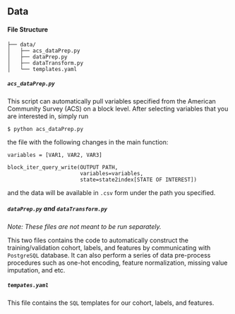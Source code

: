 ## Data

#### File Structure
```
├── data/
│   ├── acs_dataPrep.py
│   ├── dataPrep.py
│   ├── dataTransform.py
│   └── templates.yaml
```

##### `acs_dataPrep.py` 
This script can automatically pull variables specified from the American Community Survey (ACS) on a block level.
After selecting variables that you are interested in, simply run 

```
$ python acs_dataPrep.py
```

the file with the following changes in the main function:

```
variables = [VAR1, VAR2, VAR3]

block_iter_query_write(OUTPUT PATH,
                       variables=variables,
                       state=state2index[STATE OF INTEREST])
```
and the data will be available in `.csv` form under the path you specified.


##### `dataPrep.py` and `dataTransform.py`

_Note: These files are not meant to be run separately._

This two files contains the code to automatically construct the training/validation cohort, labels, and features by communicating with `PostgreSQL` database.
It can also perform a series of data pre-process procedures such as one-hot encoding, feature normalization, missing value imputation, and etc. 

##### `tempates.yaml` 

This file contains the `SQL` templates for our cohort, labels, and features.
